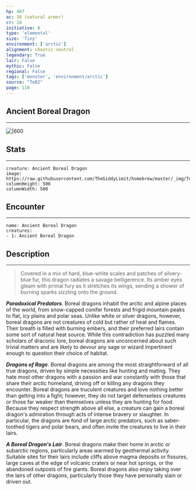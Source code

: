 ```yaml
---
hp: 407
ac: 16 (natural armor)
cr: 24
initiative: 0
type: 'elemental'    
size: 'Tiny'
environment: ['arctic']
alignment: chaotic neutral
legendary: True
lair: False
mythic: False
regional: False
tags: ['monster', 'environment/arctic']
source: "ToB2"
page: 110
---
```


## Ancient Boreal Dragon
---

![|600](https://raw.githubusercontent.com/TheGiddyLimit/homebrew/master/_img/ToB2/creature/Ancient%20Boreal%20Dragon.webp)

## Stats
---

```statblock
creature: Ancient Boreal Dragon
image: https://raw.githubusercontent.com/TheGiddyLimit/homebrew/master/_img/ToB2/creature/token/Ancient%20Boreal%20Dragon%20%28Token%29.png
columnHeight: 500
columnWidth: 500
```

## Encounter
---

```encounter-table
name: Ancient Boreal Dragon
creatures:
- 1: Ancient Boreal Dragon
```

## Description
---
>Covered in a mix of hard, blue-white scales and patches of silvery-blue fur, this dragon radiates a savage belligerence. Its amber eyes gleam with primal fury as it stretches its wings, sending a shower of burning sparks sizzling onto the ground.

**_Paradoxical Predators_**. Boreal dragons inhabit the arctic and alpine places of the world, from snow-capped conifer forests and frigid mountain peaks to flat, icy plains and polar seas. Unlike white or silver dragons, however, boreal dragons are not creatures of cold but rather of heat and flames. Their breath is filled with burning embers, and their preferred lairs contain some sort of natural heat source. While this contradiction has puzzled many scholars of draconic lore, boreal dragons are unconcerned about such trivial matters and are likely to devour any sage or wizard impertinent enough to question their choice of habitat.

**_Dragons of Rage_**. Boreal dragons are among the most straightforward of all true dragons, driven by simple necessities like hunting and mating. They hate most other dragons with a passion and war constantly with those that share their arctic homeland, driving off or killing any dragons they encounter. Boreal dragons are truculent creatures and love nothing better than getting into a fight; however, they do not target defenseless creatures or those far weaker than themselves unless they are hunting for food. Because they respect strength above all else, a creature can gain a boreal dragon's admiration through acts of intense bravery or slaughter. In particular, the dragons are fond of large arctic predators, such as saber-toothed tigers and polar bears, and often invite the creatures to live in their lairs.


**_A Boreal Dragon's Lair_**. Boreal dragons make their home in arctic or subarctic regions, particularly areas warmed by geothermal activity. Suitable sites for their lairs include cliffs above magma deposits or fissures, large caves at the edge of volcanic craters or near hot springs, or the abandoned outposts of fire giants. Boreal dragons also enjoy taking over the lairs of other dragons, particularly those they have personally slain or driven out.





